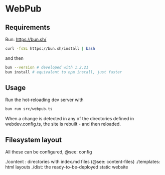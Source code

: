# WebPub

## Requirements

Bun: <https://bun.sh/>

```sh
curl -fsSL https://bun.sh/install | bash
```

and then

```sh
bun --version # developed with 1.2.21
bun install # equivalent to npm install, just faster
```

## Usage

Run the hot-reloading dev server with

```sh
bun run src/webpub.ts
````

When a change is detected in any of the directories defined in webdev.config.ts, the site is rebuilt - and then reloaded.

## Filesystem layout

All these can be configured, @see: config

./content : directories with index.md files (@see: content-files)
./templates: html layouts
./dist: the ready-to-be-deployed static website
